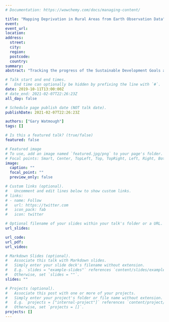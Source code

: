 ```yaml
---
# Documentation: https://wowchemy.com/docs/managing-content/

title: "Mapping Deprivation in Rural Areas from Earth Observation Data"
event:
event_url:
location:
address:
  street:
  city:
  region:
  postcode:
  country:
summary:
abstract: "Tracking the progress of the Sustainable Development Goals and targeting interventions requires frequent, up-to-date data on social, economic and ecosystem conditions. My research seeks to examine the role that remotely sensed satellite data could have in mapping and monitoring socioeconomic conditions by exploring how household wellbeing and deprivation can be predicted from land use maps and building roof material type both derived from fine spatial resolution satellite data. We demonstrate that satellite data can predict wellbeing in Kenya with between 51 and 62% accuracy. Prediction accuracy was higher when using a multi-level approach to linking households to landscapes and most land use changes between 2005 and 2014 were observed in homesteads of the poorest households. High-resolution satellite data could provide a faster and cheaper way to track several SDGs but work so far across several research groups and countries has been based on secondary data analysis. However, a challenge lies in upscaling the work to regional and national levels to make it relevant to policy makers. We are exploring various approaches including CNNs to identify how we might best move forward."

# Talk start and end times.
#   End time can optionally be hidden by prefixing the line with `#`.
date: 2019-10-11T13:00:00Z
# date_end: 2021-02-07T22:26:23Z
all_day: false

# Schedule page publish date (NOT talk date).
publishDate: 2021-02-07T22:26:23Z

authors: ["Gary Watmough"]
tags: []

# Is this a featured talk? (true/false)
featured: false

# Featured image
# To use, add an image named `featured.jpg/png` to your page's folder. 
# Focal points: Smart, Center, TopLeft, Top, TopRight, Left, Right, BottomLeft, Bottom, BottomRight.
image:
  caption: ""
  focal_point: ""
  preview_only: false

# Custom links (optional).
#   Uncomment and edit lines below to show custom links.
# links:
# - name: Follow
#   url: https://twitter.com
#   icon_pack: fab
#   icon: twitter

# Optional filename of your slides within your talk's folder or a URL.
url_slides:

url_code:
url_pdf:
url_video:

# Markdown Slides (optional).
#   Associate this talk with Markdown slides.
#   Simply enter your slide deck's filename without extension.
#   E.g. `slides = "example-slides"` references `content/slides/example-slides.md`.
#   Otherwise, set `slides = ""`.
slides: ""

# Projects (optional).
#   Associate this post with one or more of your projects.
#   Simply enter your project's folder or file name without extension.
#   E.g. `projects = ["internal-project"]` references `content/project/deep-learning/index.md`.
#   Otherwise, set `projects = []`.
projects: []
---
```

